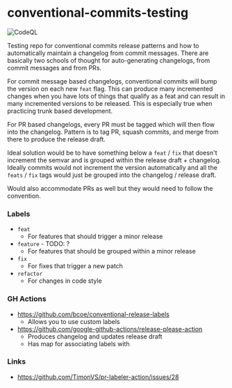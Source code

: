 # conventional-commits-testing

![CodeQL](https://github.com/robcxyz/conventional-commits-testing/workflows/codeql/badge.svg)


Testing repo for conventional commits release patterns and how to automatically maintain a changelog from commit messages. There are basically two schools of thought for auto-generating changelogs, from commit messages and from PRs. 

For commit message based changelogs, conventional commits will bump the version on each new `feat` flag. This can produce many incremented changes when you have lots of things that qualify as a feat and can result in many incremented versions to be released. This is especially true when practicing trunk based development. 

For PR based changelogs, every PR must be tagged which will then flow into the changelog. Pattern is to tag PR, squash commits, and merge from there to produce the release draft. 

Ideal solution would be to have something below a `feat` / `fix` that doesn't increment the semvar and is grouped within the release draft + changelog. Ideally commits would not increment the version automatically and all the `feats` / `fix` tags would just be grouped into the changelog / release draft. 

Would also accommodate PRs as well but they would need to follow the convention. 


### Labels 

- `feat` 
  - For features that should trigger a minor release 
- `feature` - TODO: ?
  - For features that should be grouped within a minor release 
- `fix`
  - For fixes that trigger a new patch 
- `refactor`
  - For changes in code style 

### GH Actions 

- https://github.com/bcoe/conventional-release-labels
  - Allows you to use custom labels 
- https://github.com/google-github-actions/release-please-action
  - Produces changelog and updates release draft
  - Has map for associating labels with 


###  Links 

- https://github.com/TimonVS/pr-labeler-action/issues/28

